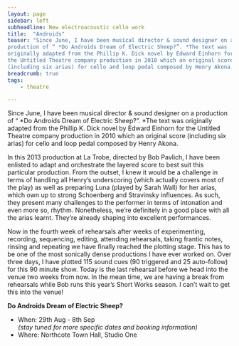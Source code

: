 ```yaml
---
layout: page
sidebar: left
subheadline: New electroacoustic cello work
title:  "Androids"
teaser: "Since June, I have been musical director & sound designer on a
production of “ *Do Androids Dream of Electric Sheep?”. *The text was
originally adapted from the Phillip K. Dick novel by Edward Einhorn for
the Untitled Theatre company production in 2010 which an original score
(including six arias) for cello and loop pedal composed by Henry Akona."
breadcrumb: true
tags:
    - theatre

---
```



Since June, I have been musical director & sound designer on a
production of “ *Do Androids Dream of Electric Sheep?”. *The text was
originally adapted from the Phillip K. Dick novel by Edward Einhorn for
the Untitled Theatre company production in 2010 which an original score
(including six arias) for cello and loop pedal composed by Henry Akona. 

In this 2013 production at La Trobe, directed by Bob Pavlich, I have
been enlisted to adapt and orchestrate the layered score to best suit
this particular production. From the outset, I knew it would be a
challenge in terms of handling all Henry’s underscoring (which actually
covers most of the play) as well as preparing Luna (played by Sarah
Wall) for her arias, which own up to strong Schoenberg and Stravinsky
influences. As such, they present many challenges to the performer in
terms of intonation and even more so, rhythm. Nonetheless, we’re
definitely in a good place with all the arias learnt. They’re already
shaping into excellent performances.

Now in the fourth week of rehearsals after weeks of experimenting,
recording, sequencing, editing, attending rehearsals, taking frantic
notes, rinsing and repeating we have finally reached the plotting
stage. This has to be one of the most sonically dense productions I have
ever worked on. Over three days, I have plotted 115 sound cues (90
triggered and 25 auto-follow) for this 90 minute show. Today is the last
rehearsal before we head into the venue two weeks from now. In the mean
time, we are having a break from rehearsals while Bob runs this year’s
Short Works season. I can’t wait to get this into the venue!

**Do Androids Dream of Electric Sheep?**

-   When: 29th Aug - 8th Sep \
    *(stay tuned for more specific dates and booking information)*
-   Where: Northcote Town Hall, Studio One

